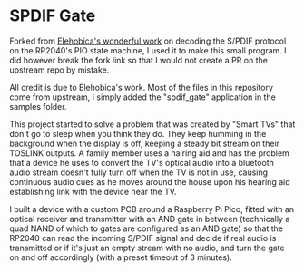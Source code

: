 # SPDIF Gate

Forked from [Elehobica's wonderful work](https://github.com/elehobica/pico_spdif_rx) on decoding the S/PDIF protocol on the RP2040's
PIO state machine, I used it to make this small program. I did however break the fork link so that I would not create a PR on the
upstream repo by mistake.

All credit is due to Elehobica's work. Most of the files in this repository come from upstream, I simply added the "spdif_gate" application
in the samples folder.

This project started to solve a problem that was created by "Smart TVs" that don't go to sleep when you think they do. They keep humming 
in the background when the display is off, keeping a steady bit stream on their TOSLINK outputs. A family member uses a hairing aid and has 
the problem that a device he uses to convert the TV's optical audio into a bluetooth audio stream doesn't fully turn off when the TV is not 
in use, causing continuous audio cues as he moves around the house upon his hearing aid establishing link with the device near the TV.

I built a device with a custom PCB around a Raspberry Pi Pico, fitted with an optical receiver and transmitter with an AND gate in between 
(technically a quad NAND of which to gates are configured as an AND gate) so that the RP2040 can read the incoming S/PDIF signal and 
decide if real audio is transmitted or if it's just an empty stream with no audio, and turn the gate on and off accordingly 
(with a preset timeout of 3 minutes).

